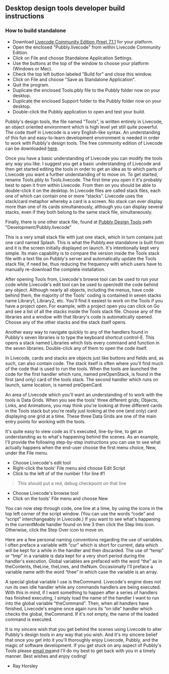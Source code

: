 ## Desktop design tools developer build instructions

### How to build standalone

* Download [Livecode Community Edition (free) 7.1.1](http://downloads.livecode.com/livecode/) for your platform.
* Open the enclosed "Pubbly.livecode" from within Livecode Community Edition.
* Click on File and choose Standalone Application Settings.
* Use the buttons at the top of the window to choose your platform (Windows or Mac).
* Check the top left button labeled "Build for" and close this window.
* Click on File and choose "Save as Standalone Application".
* Quit the program.
* Duplicate the enclosed Tools.pbly file to the Pubbly folder now on your desktop.
* Duplicate the enclosed Support folder to the Pubbly folder now on your desktop.
* Double-click the Pubbly application to open and test your build.


Pubbly's design tools, the file named “Tools”, is written entirely in Livecode, an object oriented environment which is high level yet still quite powerful.  The code itself in Livecode is a very English-like syntax.  An understanding of this fun and easy-to-learn development environment is needed in order to work with Pubbly's design tools.  The free community edition of Livecode can be downloaded [here](http://downloads.livecode.com/livecode/).

Once you have a basic understanding of Livecode you can modify the tools any way you like.  I suggest you get a basic understanding of Livecode and then get started editing the tools in order to get an idea as to which parts of Livecode you want a further understanding of to move on.  To get started, rename Tools.pbly to Tools.livecode.  The first time you open it it's probably best to open it from within Livecode.  From then on you should be able to double-click it on the desktop.  In Livecode files are called stack files, each one of which can contain one or more “stacks”.  Livecode uses the stack/card metaphor whereby a card is a screen.  No stack can ever display more than one of its cards simultaneously, although you can display several stacks, even if they both belong to the same stack file, simultaneously.

Finally, there is one other stack file, found at [Pubbly Design Tools](https://github.com/PubblyDevelopment/pubbly_design_tools) path "Development/Pubbly.livecode"

This is a very small stack file with just one stack, which in turn contains just one card named Splash.  This is what the Pubbly.exe standalone is built from and it is the screen initially displayed on launch.  It's intentionally kept very simple.  Its main capability is to compare the version inside the Tools stack file with a text file on Pubbly's server and automatically update the Tools stack file, if need be, thus reducing the frequency with which users have to manually re-download the complete installation.

After opening Tools from, Livecode's browse tool can be used to run your code while Livecode's edit tool can be used to open/edit the code behind any object.  Although nearly all objects, including the menus, have code behind them, the majority of the Tools' coding is contained in seven stacks name Library1, Library2, etc.  You'll find it easiest to work on the Tools if you have a project open.  For example, with a project open you can click on Go and see a list of all the stacks inside the Tools stack file.  Choose any of the libraries and a window with that library's code is automatically opened.  Choose any of the other stacks and the stack itself opens.

Another easy way to navigate quickly to any of the handlers found in Pubbly's seven libraries is to type the keyboard shortcut control-E.  This opens a stack named Libraries which lists every command and function in the seven libraries.  Double-click any of them to open the code itself.

In Livecode, cards and stacks are objects just like buttons and fields and, as such, can also contain code.  The stack itself is often where you'll find much of the code that is used to run the tools.  When the tools are launched the code for the first handler which runs, named preOpenStack, is found in the first (and only) card of the tools stack.  The second handler which runs on launch, same location, is named preOpenCard.

An area of Livecode which you'll want an understanding of to work with the tools is Data Grids.  When you see the tools' three different grids; Objects, Links, and Animations, you may think you're looking at three different cards in the Tools stack but you're really just looking at the one (and only) card displaying one grid at a time.  These three Data Grids are one of the main entry points for working with the tools.

It's quite easy to view code as it's executed, line-by-line, to get an understanding as to what's happening behind the scenes.  As an example, I'll provide the following step-by-step instructions you can use to see what actually happens when the end-user choose the first menu choice, New, under the File menu.
* Choose Livecode's edit tool
* Right-click the tools' File menu and choose Edit Script
* Click to the left of of the number 1 for line #1
> This should put a red, debug checkpoint on that line
* Choose Livecode's browse tool
* Click on the tools' File menu and choose New

You can now step through code, one line at a time, by using the icons in the top left corner of the script window.  (You can use the words “code” and “script” interchangeably in Livecode.)  If you want to see what's happening in the currentMode handler found on line 3 then click the Step Into icon.  Otherwise, click the Step Over icon to move on.

Here are a few personal naming conventions regarding the use of variables.  I often preface a variable with “cur” which is short for current, data which will be kept for a while in the handler and then discarded.  The use of “temp” or “tmp” in a variable is data kept for a very short period during the handler's execution.  Global variables are prefaced with the word “the” as in theContents, theLine, theLines, and theNum.  Occasionally I'll preface a variable name with the word “thee” in which case the variable is an array.

A special global variable I use is theCommand.  Livecode's engine does not run its own idle handler while any commands handlers are being executed.  With this in mind, if I want something to happen after a series of handlers has finished executing, I simply load the name of the handler I want to run into the global variable “theCommand”.  Then, when all handlers have finished, Livecode's engine once again runs its “on idle” handler which checks the global, theCommand.  If it's not empty, the name of the loaded command is executed.

It is my sincere wish that you get behind the scenes using Livecode to alter Pubbly's design tools in any way that you wish.  And it's my sincere belief that once you get into it you'll thoroughly enjoy Livecode, Pubbly, and the magic of software development.  If you get stuck on any aspect of Pubbly's Tools please [email me](mailto:RayHorsley@mail.com)and I'll do my best to get back with you in a timely manner.  Best wishes and enjoy coding!

- Ray Horsley